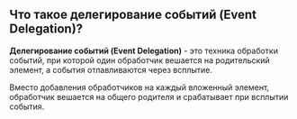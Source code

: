 ## Что такое делегирование событий (Event Delegation)?

**Делегирование событий (Event Delegation)** - это техника обработки событий, при которой один обработчик вешается на родительский элемент, а события отлавливаются через всплытие.

Вместо добавления обработчиков на каждый вложенный элемент, обработчик вешается на общего родителя и срабатывает при всплытии события.